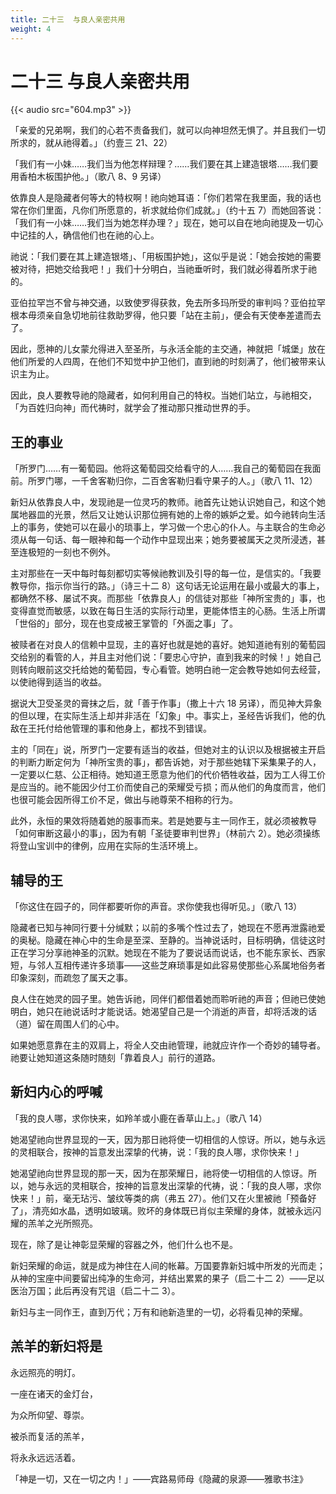 ```yaml
---
title: 二十三  与良人亲密共用
weight: 4
---
```


# 二十三 与良人亲密共用

{{< audio src="604.mp3" >}}

「亲爱的兄弟啊，我们的心若不责备我们，就可以向神坦然无惧了。并且我们一切所求的，就从祂得着。」（约壹三 21、22）

「我们有一小妹……我们当为他怎样辩理？……我们要在其上建造银塔……我们要用香柏木板围护他。」（歌八 8、9 另译）

依靠良人是隐藏者何等大的特权啊！祂向她耳语：「你们若常在我里面，我的话也常在你们里面，凡你们所愿意的，祈求就给你们成就。」（约十五 7）而她回答说：「我们有一小妹……我们当为她怎样办理？」现在，她可以自在地向祂提及一切心中记挂的人，确信他们也在祂的心上。

祂说：「我们要在其上建造银塔」、「用板围护她」，这似乎是说：「她会按她的需要被对待，把她交给我吧！」我们十分明白，当祂垂听时，我们就必得着所求于祂的。

亚伯拉罕岂不曾与神交通，以致使罗得获救，免去所多玛所受的审判吗？亚伯拉罕根本毋须亲自急切地前往救助罗得，他只要「站在主前」，便会有天使奉差遣而去了。

因此，愿神的儿女蒙允得进入至圣所，与永活全能的主交通，神就把「城堡」放在他们所爱的人四周，在他们不知觉中护卫他们，直到祂的时刻满了，他们被带来认识主为止。

因此，良人要教导祂的隐藏者，如何利用自己的特权。当她们站立，与祂相交，「为百姓归向神」而代祷时，就学会了推动那只推动世界的手。

## 王的事业

「所罗门……有一葡萄园。他将这葡萄园交给看守的人……我自己的葡萄园在我面前。所罗门哪，一千舍客勒归你，二百舍客勒归看守果子的人。」（歌八 11、12）

新妇从依靠良人中，发现祂是一位灵巧的教师。祂首先让她认识她自己，和这个她属地器皿的光景，然后又让她认识那位拥有她的上帝的嫉妒之爱。如今祂转向生活上的事务，使她可以在最小的琐事上，学习做一个忠心的仆人。与主联合的生命必须从每一句话、每一眼神和每一个动作中显现出来；她务要被属天之灵所浸透，甚至连极短的一刻也不例外。

主对那些在一天中每时每刻都切实等候祂教训及引导的每一位，是信实的。「我要教导你，指示你当行的路。」（诗三十二 8）这句话无论运用在最小或最大的事上，都确然不移、屡试不爽。而那些「依靠良人」的信徒对那些「神所宝贵的」事，也变得直觉而敏感，以致在每日生活的实际行动里，更能体悟主的心肠。生活上所谓「世俗的」部分，现在也变成被王掌管的「外面之事」了。

被赎者在对良人的信赖中显现，主的喜好也就是她的喜好。她知道祂有别的葡萄园交给别的看管的人，并且主对他们说：「要忠心守护，直到我来的时候！」她自己则转向眼前这交托给她的葡萄园，专心看管。她明白祂一定会教导她如何去经营，以使祂得到适当的收益。

据说大卫受圣灵的膏抹之后，就「善于作事」（撒上十六 18 另译），而见神大异象的但以理，在实际生活上却并非活在「幻象」中。事实上，圣经告诉我们，他的仇敌在王托付给他管理的事和他身上，都找不到错误。

主的「同在」说，所罗门一定要有适当的收益，但她对主的认识以及根据被主开启的判断力断定何为「神所宝贵的事」，都告诉她，对于那些她辖下采集果子的人，一定要以仁慈、公正相待。她知道王愿意为他们的代价牺牲收益，因为工人得工价是应当的。祂不能因少付工价而使自己的荣耀受亏损；而从他们的角度而言，他们也很可能会因所得工价不足，做出与祂尊荣不相称的行为。

此外，永恒的果效将随着她的服事而来。若是她要与主一同作王，就必须被教导「如何审断这最小的事」，因为有朝「圣徒要审判世界」（林前六 2）。她必须操练将登山宝训中的律例，应用在实际的生活环境上。

## 辅导的王

「你这住在园子的，同伴都要听你的声音。求你使我也得听见。」（歌八 13）

隐藏者已知与神同行要十分缄默；以前的多嘴个性过去了，她现在不愿再泄露祂爱的奥秘。隐藏在神心中的生命是至深、至静的。当神说话时，目标明确，信徒这时正在学习分享祂神圣的沉默。她现在不能为了要说话而说话，也不能东家长、西家短，与邻人互相传递许多琐事——这些芝麻琐事是如此容易使那些心系属地俗务者印象深刻，而疏忽了属天之事。

良人住在她灵的园子里。她告诉祂，同伴们都借着她而聆听祂的声音；但祂已使她明白，她只在祂说话时才能说话。她渴望自己是一个消逝的声音，却将活泼的话（道）留在周围人们的心中。

如果她愿意靠在主的双肩上，将全人交由祂管理，祂就应许作一个奇妙的辅导者。祂要让她知道这条随时随刻「靠着良人」前行的道路。

## 新妇内心的呼喊

「我的良人哪，求你快来，如羚羊或小鹿在香草山上。」（歌八 14）

她渴望祂向世界显现的一天，因为那日祂将使一切相信的人惊讶。所以，她与永远的灵相联合，按神的旨意发出深挚的代祷，说：「我的良人哪，求你快来！」

她渴望祂向世界显现的那一天，因为在那荣耀日，祂将使一切相信的人惊讶。所以，她与永远的灵相联合，按神的旨意发出深挚的代祷，说：「我的良人哪，求你快来！」前，毫无玷污、皱纹等类的病（弗五 27）。他们又在火里被祂「预备好了」，清亮如水晶，透明如玻璃。败坏的身体既已肖似主荣耀的身体，就被永远闪耀的羔羊之光所照亮。

现在，除了是让神彰显荣耀的容器之外，他们什么也不是。

新妇荣耀的命运，就是成为神住在人间的帐幕。万国要靠新妇城中所发的光而走；从神的宝座中间要留出纯净的生命河，并结出累累的果子（启二十二 2）——足以医治万国；此后再没有咒诅（启二十二 3）。

新妇与主一同作王，直到万代；万有和祂新造里的一切，必将看见神的荣耀。

## 羔羊的新妇将是

永远照亮的明灯。

一座在诸天的金灯台，

为众所仰望、尊崇。

被杀而复活的羔羊，

将永永远远活着。

「神是一切，又在一切之内！」——宾路易师母《隐藏的泉源——雅歌书注》
